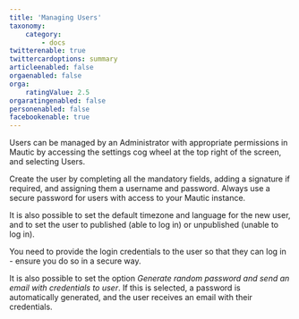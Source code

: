 ```yaml
---
title: 'Managing Users'
taxonomy:
    category:
        - docs
twitterenable: true
twittercardoptions: summary
articleenabled: false
orgaenabled: false
orga:
    ratingValue: 2.5
orgaratingenabled: false
personenabled: false
facebookenable: true
---
```


Users can be managed by an Administrator with appropriate permissions in Mautic by accessing the settings cog wheel at the top right of the screen, and selecting Users.

Create the user by completing all the mandatory fields, adding a signature if required, and assigning them a username and password.  Always use a secure password for users with access to your Mautic instance.

It is also possible to set the default timezone and language for the new user, and to set the user to published (able to log in) or unpublished (unable to log in).

You need to provide the login credentials to the user so that they can log in - ensure you do so in a secure way.

It is also possible to set the option *Generate random password and send an email with credentials to user*. If this is selected, a password is automatically generated, and the user receives an email with their credentials.